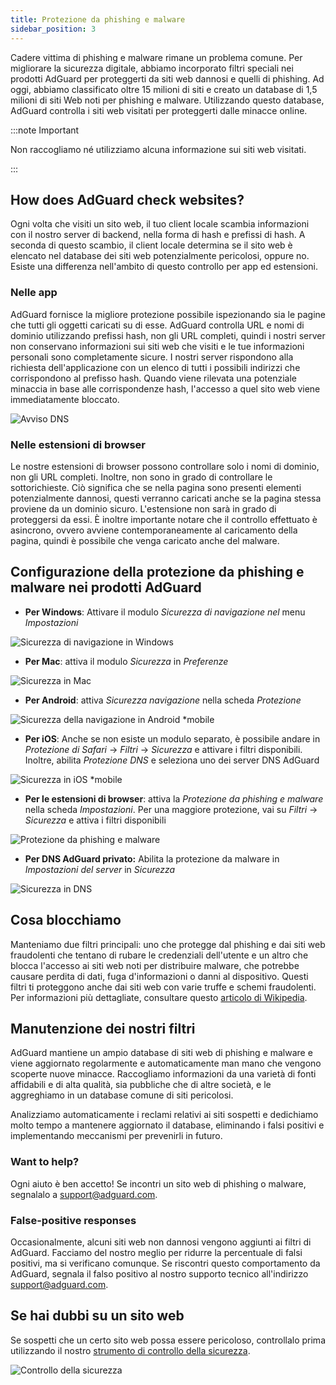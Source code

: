 ```yaml
---
title: Protezione da phishing e malware
sidebar_position: 3
---
```


Cadere vittima di phishing e malware rimane un problema comune. Per migliorare la sicurezza digitale, abbiamo incorporato filtri speciali nei prodotti AdGuard per proteggerti da siti web dannosi e quelli di phishing. Ad oggi, abbiamo classificato oltre 15 milioni di siti e creato un database di 1,5 milioni di siti Web noti per phishing e malware. Utilizzando questo database, AdGuard controlla i siti web visitati per proteggerti dalle minacce online.

:::note Important

Non raccogliamo né utilizziamo alcuna informazione sui siti web visitati.

:::

## How does AdGuard check websites?

Ogni volta che visiti un sito web, il tuo client locale scambia informazioni con il nostro server di backend, nella forma di hash e prefissi di hash. A seconda di questo scambio, il client locale determina se il sito web è elencato nel database dei siti web potenzialmente pericolosi, oppure no. Esiste una differenza nell'ambito di questo controllo per app ed estensioni.

### Nelle app

AdGuard fornisce la migliore protezione possibile ispezionando sia le pagine che tutti gli oggetti caricati su di esse. AdGuard controlla URL e nomi di dominio utilizzando prefissi hash, non gli URL completi, quindi i nostri server non conservano informazioni sui siti web che visiti e le tue informazioni personali sono completamente sicure. I nostri server rispondono alla richiesta dell'applicazione con un elenco di tutti i possibili indirizzi che corrispondono al prefisso hash. Quando viene rilevata una potenziale minaccia in base alle corrispondenze hash, l'accesso a quel sito web viene immediatamente bloccato.

![Avviso DNS](https://cdn.adtidy.org/content/kb/ad_blocker/general/bs_diana.png)

### Nelle estensioni di browser

Le nostre estensioni di browser possono controllare solo i nomi di dominio, non gli URL completi. Inoltre, non sono in grado di controllare le sottorichieste. Ciò significa che se nella pagina sono presenti elementi potenzialmente dannosi, questi verranno caricati anche se la pagina stessa proviene da un dominio sicuro. L'estensione non sarà in grado di proteggersi da essi. È inoltre importante notare che il controllo effettuato è asincrono, ovvero avviene contemporaneamente al caricamento della pagina, quindi è possibile che venga caricato anche del malware.

## Configurazione della protezione da phishing e malware nei prodotti AdGuard

- **Per Windows**: Attivare il modulo *Sicurezza di navigazione nel* menu *Impostazioni*

![Sicurezza di navigazione in Windows](https://cdn.adtidy.org/content/kb/ad_blocker/general/windows.png)

- **Per Mac**: attiva il modulo *Sicurezza* in *Preferenze*

![Sicurezza in Mac](https://cdn.adtidy.org/content/kb/ad_blocker/general/bs_mac.png)

- **Per Android**: attiva *Sicurezza navigazione* nella scheda *Protezione*

![Sicurezza della navigazione in Android *mobile](https://cdn.adtidy.org/content/kb/ad_blocker/general/bs_android.png)

- **Per iOS**: Anche se non esiste un modulo separato, è possibile andare in *Protezione di Safari* → *Filtri* → *Sicurezza* e attivare i filtri disponibili. Inoltre, abilita *Protezione DNS* e seleziona uno dei server DNS AdGuard

![Sicurezza in iOS *mobile](https://cdn.adtidy.org/content/kb/ad_blocker/general/bs_ios.jpg)

- **Per le estensioni di browser**: attiva la *Protezione da phishing e malware* nella scheda *Impostazioni*. Per una maggiore protezione, vai su *Filtri* → *Sicurezza* e attiva i filtri disponibili

![Protezione da phishing e malware](https://cdn.adtidy.org/content/kb/ad_blocker/general/extension_protection.png)

- **Per DNS AdGuard privato:** Abilita la protezione da malware in *Impostazioni del server* in *Sicurezza*

![Sicurezza in DNS](https://cdn.adtidy.org/content/kb/ad_blocker/general/bs_dns.png)

## Cosa blocchiamo

Manteniamo due filtri principali: uno che protegge dal phishing e dai siti web fraudolenti che tentano di rubare le credenziali dell'utente e un altro che blocca l'accesso ai siti web noti per distribuire malware, che potrebbe causare perdita di dati, fuga d'informazioni o danni al dispositivo. Questi filtri ti proteggono anche dai siti web con varie truffe e schemi fraudolenti. Per informazioni più dettagliate, consultare questo [articolo di Wikipedia](https://en.wikipedia.org/wiki/Phishing).

## Manutenzione dei nostri filtri

AdGuard mantiene un ampio database di siti web di phishing e malware e viene aggiornato regolarmente e automaticamente man mano che vengono scoperte nuove minacce. Raccogliamo informazioni da una varietà di fonti affidabili e di alta qualità, sia pubbliche che di altre società, e le aggreghiamo in un database comune di siti pericolosi.

Analizziamo automaticamente i reclami relativi ai siti sospetti e dedichiamo molto tempo a mantenere aggiornato il database, eliminando i falsi positivi e implementando meccanismi per prevenirli in futuro.

### Want to help?

Ogni aiuto è ben accetto! Se incontri un sito web di phishing o malware, segnalalo a <support@adguard.com>.

### False-positive responses

Occasionalmente, alcuni siti web non dannosi vengono aggiunti ai filtri di AdGuard. Facciamo del nostro meglio per ridurre la percentuale di falsi positivi, ma si verificano comunque. Se riscontri questo comportamento da AdGuard, segnala il falso positivo al nostro supporto tecnico all'indirizzo <support@adguard.com>.

## Se hai dubbi su un sito web

Se sospetti che un certo sito web possa essere pericoloso, controllalo prima utilizzando il nostro [strumento di controllo della sicurezza](https://reports.adguard.com/welcome.html).

![Controllo della sicurezza](https://cdn.adtidy.org/content/kb/ad_blocker/general/site_warning.png)
